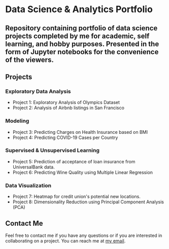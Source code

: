 # Data Science & Analytics Portfolio
## Repository containing portfolio of data science projects completed by me for academic, self learning, and hobby purposes. Presented in the form of Jupyter notebooks for the convenience of the viewers.

## Projects

### Exploratory Data Analysis

- Project 1: Exploratory Analysis of Olympics Dataset
- Project 2: Analysis of Airbnb listings in San Francisco

### Modeling

- Project 3: Predicting Charges on Health Insurance based on BMI
- Project 4: Predicting COVID-19 Cases per Country

### Supervised & Unsupervised Learning

- Project 5: Prediction of acceptance of loan insurance from UniversalBank data.
- Project 6: Predicting Wine Quality using Multiple Linear Regression

### Data Visualization

- Project 7: Heatmap for credit union's potential new locations.
- Project 8: Dimensionality Reduction using Principal Component Analysis (PCA)

## Contact Me

Feel free to contact me if you have any questions or if you are interested in collaborating on a project. You can reach me at [my email](mailto:alfonso.esqueda.kc@gmail.com).

